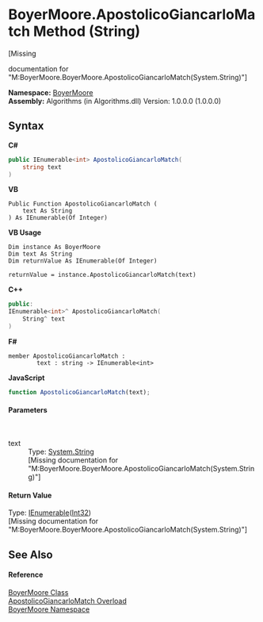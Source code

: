 # BoyerMoore.ApostolicoGiancarloMatch Method (String)
 

\[Missing <summary> documentation for "M:BoyerMoore.BoyerMoore.ApostolicoGiancarloMatch(System.String)"\]

**Namespace:**&nbsp;<a href="71aac8e1-3159-96a7-d7cc-16f841dec445">BoyerMoore</a><br />**Assembly:**&nbsp;Algorithms (in Algorithms.dll) Version: 1.0.0.0 (1.0.0.0)

## Syntax

**C#**<br />
``` C#
public IEnumerable<int> ApostolicoGiancarloMatch(
	string text
)
```

**VB**<br />
``` VB
Public Function ApostolicoGiancarloMatch ( 
	text As String
) As IEnumerable(Of Integer)
```

**VB Usage**<br />
``` VB Usage
Dim instance As BoyerMoore
Dim text As String
Dim returnValue As IEnumerable(Of Integer)

returnValue = instance.ApostolicoGiancarloMatch(text)
```

**C++**<br />
``` C++
public:
IEnumerable<int>^ ApostolicoGiancarloMatch(
	String^ text
)
```

**F#**<br />
``` F#
member ApostolicoGiancarloMatch : 
        text : string -> IEnumerable<int> 

```

**JavaScript**<br />
``` JavaScript
function ApostolicoGiancarloMatch(text);
```


#### Parameters
&nbsp;<dl><dt>text</dt><dd>Type: <a href="http://msdn2.microsoft.com/en-us/library/s1wwdcbf" target="_blank">System.String</a><br />\[Missing <param name="text"/> documentation for "M:BoyerMoore.BoyerMoore.ApostolicoGiancarloMatch(System.String)"\]</dd></dl>

#### Return Value
Type: <a href="http://msdn2.microsoft.com/en-us/library/9eekhta0" target="_blank">IEnumerable</a>(<a href="http://msdn2.microsoft.com/en-us/library/td2s409d" target="_blank">Int32</a>)<br />\[Missing <returns> documentation for "M:BoyerMoore.BoyerMoore.ApostolicoGiancarloMatch(System.String)"\]

## See Also


#### Reference
<a href="96315529-98e0-e49f-22ac-1994c21731a6">BoyerMoore Class</a><br /><a href="65ecec53-f6f9-d2f5-fdf7-3fa0ef914540">ApostolicoGiancarloMatch Overload</a><br /><a href="71aac8e1-3159-96a7-d7cc-16f841dec445">BoyerMoore Namespace</a><br />